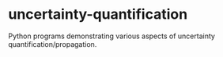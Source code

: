 # uncertainty-quantification
Python programs demonstrating various aspects of uncertainty quantification/propagation.
